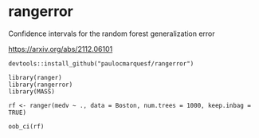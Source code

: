 # rangerror

Confidence intervals for the random forest generalization error

https://arxiv.org/abs/2112.06101

```
devtools::install_github("paulocmarquesf/rangerror")

library(ranger)
library(rangerror)
library(MASS)

rf <- ranger(medv ~ ., data = Boston, num.trees = 1000, keep.inbag = TRUE)

oob_ci(rf)
```

